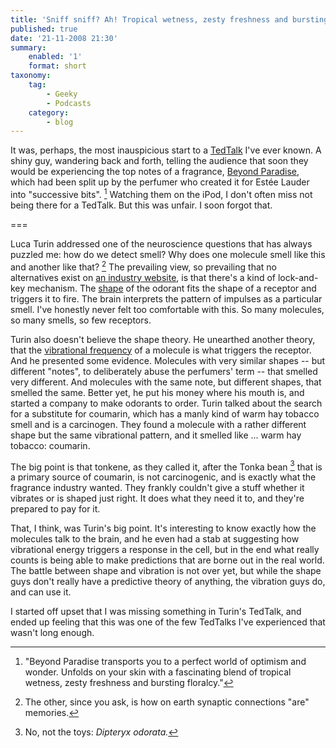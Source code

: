 ```yaml
---
title: 'Sniff sniff? Ah! Tropical wetness, zesty freshness and bursting floralcy'
published: true
date: '21-11-2008 21:30'
summary:
    enabled: '1'
    format: short
taxonomy:
    tag:
        - Geeky
        - Podcasts
    category:
        - blog
---
```


It was, perhaps, the most inauspicious start to a [TedTalk](http://www.ted.com/index.php/talks/luca_turin_on_the_science_of_scent.html) I've ever known. A shiny guy, wandering back and forth, telling the audience that soon they would be experiencing the top notes of a fragrance, [Beyond Paradise](http://www.esteelauder.com/esearch?form_id=perlgem_search_form&search=beyond+paradise), which had been split up by the perfumer who created it for Estée Lauder into "successive bits". [^fn1]  Watching them on the iPod, I don't often miss not being there for a TedTalk. But this was unfair. I soon forgot that.

===

Luca Turin addressed one of the neuroscience questions that has always puzzled me: how do we detect smell? Why does one molecule smell like this and another like that? [^fn2] The prevailing view, so prevailing that no alternatives exist on [an industry website](http://www.senseofsmell.org/feature/smell101/lesson1/01.php), is that there's a kind of lock-and-key mechanism. The [shape](http://en.wikipedia.org/wiki/Shape_theory_of_olfaction) of the odorant fits the shape of a receptor and triggers it to fire. The brain interprets the pattern of impulses as a particular smell. I've honestly never felt too comfortable with this. So many molecules, so many smells, so few receptors.

Turin also doesn't believe the shape theory. He unearthed another theory, that the [vibrational frequency](http://en.wikipedia.org/wiki/Vibration_theory_of_olfaction) of a molecule is what triggers the receptor. And he presented some evidence. Molecules with very similar shapes -- but different "notes", to deliberately abuse the perfumers' term -- that smelled very different. And molecules with the same note, but different shapes, that smelled the same. Better yet, he put his money where his mouth is, and started a company to make odorants to order. Turin talked about the search for a substitute for coumarin, which has a manly kind of warm hay tobacco smell and is a carcinogen. They found a molecule with a rather different shape but the same vibrational pattern, and it smelled like ... warm hay tobacco: coumarin.

The big point is that tonkene, as they called it, after the Tonka bean [^fn3]
 that is a primary source of coumarin, is not carcinogenic, and is exactly what the fragrance industry wanted. They frankly couldn't give a stuff whether it vibrates or is shaped just right. It does what they need it to, and they're prepared to pay for it.

That, I think, was Turin's big point. It's interesting to know exactly how the molecules talk to the brain, and he even had a stab at suggesting how vibrational energy triggers a response in the cell, but in the end what really counts is being able to make predictions that are borne out in the real world. The battle between shape and vibration is not over yet, but while the shape guys don't really have a predictive theory of anything, the vibration guys do, and can use it.

I started off upset that I was missing something in Turin's TedTalk, and ended up feeling that this was one of the few TedTalks I've experienced that wasn't long enough.

[^fn1]: "Beyond Paradise transports you to a perfect world of optimism and wonder. Unfolds on your skin with a fascinating blend of tropical wetness, zesty freshness and bursting floralcy." 

[^fn2]: The other, since you ask, is how on earth synaptic connections "are" memories. 

[^fn3]: No, not the toys: _Dipteryx odorata._ 